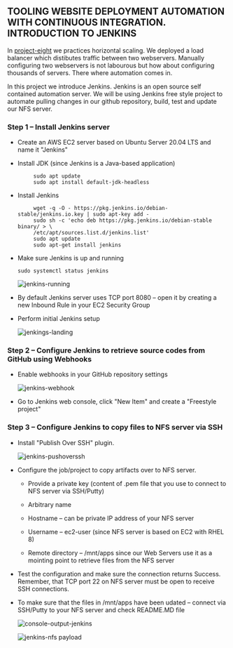 ## TOOLING WEBSITE DEPLOYMENT AUTOMATION WITH CONTINUOUS INTEGRATION. INTRODUCTION TO JENKINS
In [project-eight](https://github.com/uzukwujp/Darey.io-Internship/blob/main/project-eight.md) we practices horizontal scaling. We deployed a load balancer which distibutes traffic between two webservers. Manually configuring two webservers is not labourous but how about configuring thousands of servers. There where automation comes in.

In this project we introduce Jenkins. Jenkins is an open source self contained automation server. We will be using Jenkins free style project to automate pulling changes in our github repository, build, test and update our NFS server.


### Step 1 – Install Jenkins server

- Create an AWS EC2 server based on Ubuntu Server 20.04 LTS and name it "Jenkins"

- Install JDK (since Jenkins is a Java-based application)

  ```    
       sudo apt update
       sudo apt install default-jdk-headless
  ```
  
- Install Jenkins


  ```
       wget -q -O - https://pkg.jenkins.io/debian-stable/jenkins.io.key | sudo apt-key add -
       sudo sh -c 'echo deb https://pkg.jenkins.io/debian-stable binary/ > \
       /etc/apt/sources.list.d/jenkins.list'
       sudo apt update
       sudo apt-get install jenkins
  ```
  
- Make sure Jenkins is up and running


  `sudo systemctl status jenkins`
  
  
  
  ![jenkins-running](https://user-images.githubusercontent.com/52359007/166102459-594f1b6d-d79e-412d-a041-d32904efb160.PNG)


  
- By default Jenkins server uses TCP port 8080 – open it by creating a new Inbound Rule in your EC2 Security Group

- Perform initial Jenkins setup

  
  ![jenkings-landing](https://user-images.githubusercontent.com/52359007/166102045-ea2dace0-29d2-4823-8761-4a6e2e51ae57.PNG)
  


### Step 2 – Configure Jenkins to retrieve source codes from GitHub using Webhooks

- Enable webhooks in your GitHub repository settings

  
  ![jenkins-webhook](https://user-images.githubusercontent.com/52359007/166102102-6baa7568-946e-4368-a364-0cf6ca6aa904.PNG)
  
  
- Go to Jenkins web console, click "New Item" and create a "Freestyle project"



### Step 3 – Configure Jenkins to copy files to NFS server via SSH


- Install "Publish Over SSH" plugin.

  
  ![jenkins-pushoverssh](https://user-images.githubusercontent.com/52359007/166102261-33fa8027-69be-49b1-aa35-c9e650d06018.PNG)
  
  
- Configure the job/project to copy artifacts over to NFS server.

  - Provide a private key (content of .pem file that you use to connect to NFS server via SSH/Putty)

  - Arbitrary name

  - Hostname – can be private IP address of your NFS server

  - Username – ec2-user (since NFS server is based on EC2 with RHEL 8)

  - Remote directory – /mnt/apps since our Web Servers use it as a mointing point to retrieve files from the NFS server


- Test the configuration and make sure the connection returns Success. Remember, that TCP port 22 on NFS server must be open to receive SSH connections.

- To make sure that the files in /mnt/apps have been udated – connect via SSH/Putty to your NFS server and check README.MD file

  
  
  ![console-output-jenkins](https://user-images.githubusercontent.com/52359007/166102401-a4acfea4-b386-4d35-a7b8-c23cda010b03.PNG)
  
  
  
  ![jenkins-nfs payload](https://user-images.githubusercontent.com/52359007/166102433-42c7791c-acbc-4132-a427-ba3412ced7ac.PNG)
  
  
  
  

